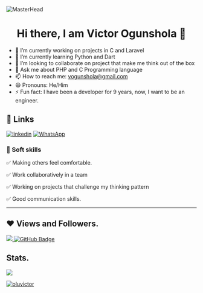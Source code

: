  ![MasterHead](https://blog.bit.ai/wp-content/uploads/2018/09/How-to-Embed-GitHub-Gists-in-Your-Documents-Blog-Banner.png)
<h1 align="center"> Hi there, I am Victor Ogunshola 👋</h1>

- 🔭 I’m currently working on projects in C and Laravel
- 🌱 I’m currently learning Python and Dart
- 👯 I’m looking to collaborate on project that make me think out of the box
- 💬 Ask me about PHP and C Programming language
- 📫 How to reach me: vogunshola@gmail.com
- 😄 Pronouns: He/Him
- ⚡ Fun fact: I have been a developer for 9 years, now, I want to be an engineer.

## 🔗 Links
<!--
[![App Store](https://img.shields.io/badge/App_Store-0D96F6?style=for-the-badge&logo=app-store&logoColor=white)](https://developers.google.com/profile/u/tolulopefakunle/dashboard)
[![youtube](https://img.shields.io/badge/youtube-ff0000?style=for-the-badge&logo=youtube&logoColor=white)](https://www.youtube.com/channel/UC2TH9k3DtCjwPUovh-Sb-Qg)
[![medium](https://img.shields.io/badge/medium-fff?style=for-the-badge&logo=medium&logoColor=black)](https://medium.com/@oluvictor)
[![instagram](https://img.shields.io/badge/instagram-1DA1F2?style=for-the-badge&logo=instagram&logoColor=white)](https://www.instagram.com/tolucoder)
[![portfolio](https://img.shields.io/badge/my_portfolio-000?style=for-the-badge&logo=ko-fi&logoColor=white)](http://tolucoder.herokuapp.com/)-->
[![linkedin](https://img.shields.io/badge/linkedin-0A66C2?style=for-the-badge&logo=linkedin&logoColor=white)](https://www.linkedin.com/in/oluvictor/)
[![WhatsApp](https://img.shields.io/badge/WhatsApp-25D366?style=for-the-badge&logo=whatsapp&logoColor=white)](https://wa.link/kbireh)
<!--
### 🛠 Tools and Framework

Name | Badges
--- | --- 
**Design**  |  ![Figma](https://img.shields.io/badge/figma-%23F24E1E.svg?style=for-the-badge&logo=figma&logoColor=white) ![Adobe XD](https://img.shields.io/badge/Adobe%20XD-470137?style=for-the-badge&logo=Adobe%20XD&logoColor=#FF61F6)
**Languages**  |  ![Dart](https://img.shields.io/badge/dart-%230175C2.svg?style=for-the-badge&logo=dart&logoColor=white) <img src="https://img.shields.io/badge/JavaScript-323330?style=for-the-badge&logo=javascript&logoColor=F7DF1E" /> <img src="https://img.shields.io/badge/CSS3-1572B6?style=for-the-badge&logo=css3&logoColor=white" /> <img src="https://img.shields.io/badge/HTML5-E34F26?style=for-the-badge&logo=html5&logoColor=white" /> ![C](https://img.shields.io/badge/c-%2300599C.svg?style=for-the-badge&logo=c&logoColor=white)
**Frameworks, Platforms and Libraries** | ![Flutter](https://img.shields.io/badge/Flutter-%2302569B.svg?style=for-the-badge&logo=Flutter&logoColor=white) <img src="https://img.shields.io/badge/Bootstrap-563D7C?style=for-the-badge&logo=bootstrap&logoColor=white" /> <img src="https://img.shields.io/badge/React-20232A?style=for-the-badge&logo=react&logoColor=61DAFB" /> ![Express](https://img.shields.io/badge/Express-000?style=for-the-badge&logo=express&logoColor=white) ![NodeJS](https://img.shields.io/badge/node.js-6DA55F?style=for-the-badge&logo=node.js&logoColor=white)
**Databases**  | ![MongoDB](https://img.shields.io/badge/MongoDB-%234ea94b.svg?style=for-the-badge&logo=mongodb&logoColor=white) ![Firebase](https://img.shields.io/badge/firebase-%23039BE5.svg?style=for-the-badge&logo=firebase) ![MySQL](https://img.shields.io/badge/mysql-%2300f.svg?style=for-the-badge&logo=mysql&logoColor=white)
**CI/CD & Hosting**   | ![GitHub Actions](https://img.shields.io/badge/github%20actions-%232671E5.svg?style=for-the-badge&logo=githubactions&logoColor=white) ![AWS](https://img.shields.io/badge/AWS-%23FF9900.svg?style=for-the-badge&logo=amazon-aws&logoColor=white) ![Netlify](https://img.shields.io/badge/netlify-%23000000.svg?style=for-the-badge&logo=netlify&logoColor=#00C7B7) ![Heroku](https://img.shields.io/badge/heroku-%23430098.svg?style=for-the-badge&logo=heroku&logoColor=white)
</p> 

<hr>
-->
### 👔 Soft skills

✅ Making others feel comfortable.

✅ Work collaboratively in a team

✅ Working on projects that challenge my thinking pattern

✅ Good communication skills.


<hr>

## ❤ Views and Followers.

<a href="https://github.com/oluvictor/github-profile-views-counter">
    <img src="https://komarev.com/ghpvc/?username=oluvictor">
</a>
<a href="https://github.com/oluvictor?tab=followers"><img src="https://img.shields.io/github/followers/oluvictor?label=Followers&style=social" alt="GitHub Badge"></a>


 <br>
 
 
 ## Stats.
 <p><img align="center" src="https://github-readme-stats.vercel.app/api/top-langs/?username=oluvictor&layout=compact&theme=dark&hide_border=false" /> <a href="https://github.com/oluvictor">
 <!--<img align="center" src="https://github-readme-stats.vercel.app/api?username=oluvictor&theme=algolia&show_icons=true&line_height=27&count_private=true" alt="Victor Ogunshola's stats"/>--></p>
<!--<p><img align="center" src="https://github-readme-stats.vercel.app/api?username=oluvictor&show_icons=true&include_all_commits=true&count_private=true&layout=compact&theme=dark&hide_border=false&border_radius=2" alt="Victor Ogunshola's github stats" /></p>-->

<p><img align="center" src="https://github-readme-streak-stats.herokuapp.com/?user=oluvictor&theme=dark" alt="oluvictor" /></p>

<br/>

</a>
<!--
<br>
 <b>Note:</b> The top languages shown here is just a measure of what i have posted here on Github and not my actual skill level


> <a href="https://github.com/oluvictor/github-readme-activity-graph"><img alt="Victor Ogunshola' Activity Graph" src="https://activity-graph.herokuapp.com/graph?username=oluvictor&bg_color=0D1117&color=5BCDEC&line=5BCDEC&point=FFFFFF&hide_border=true" /></a>

<br/>
-->
